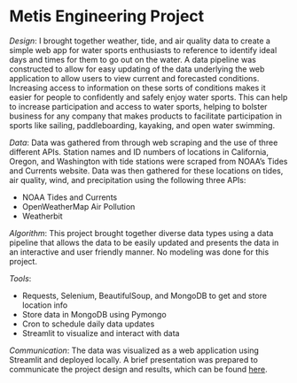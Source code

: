 # Metis Engineering Project

*Design*: I brought together weather, tide, and air quality data to create a simple web app for water sports enthusiasts to reference to identify ideal days and times for them to go out on the water. A data pipeline was constructed to allow for easy updating of the data underlying the web application to allow users to view current and forecasted conditions. Increasing access to information on these sorts of conditions makes it easier for people to confidently and safely enjoy water sports. This can help to increase participation and access to water sports, helping to bolster business for any company that makes products to facilitate participation in sports like sailing, paddleboarding, kayaking, and open water swimming. 

*Data*: Data was gathered from through web scraping and the use of three different APIs. Station names and ID numbers of locations in California, Oregon, and Washington with tide stations were scraped from NOAA’s Tides and Currents website. Data was then gathered for these locations on tides, air quality, wind, and precipitation using the following three APIs:
- NOAA Tides and Currents
- OpenWeatherMap Air Pollution
- Weatherbit

*Algorithm*: This project brought together diverse data types using a data pipeline that allows the data to be easily updated and presents the data in an interactive and user friendly manner. No modeling was done for this project.  

*Tools*:
- Requests, Selenium, BeautifulSoup, and MongoDB to get and store location info
- Store data in MongoDB using Pymongo
- Cron to schedule daily data updates
- Streamlit to visualize and interact with data

*Communication*: The data was visualized as a web application using Streamlit and deployed locally. A brief presentation was prepared to communicate the project design and results, which can be found [here]().
